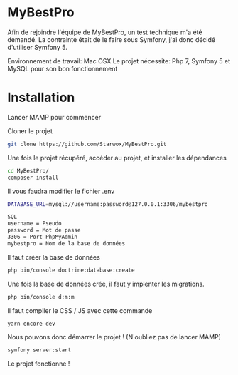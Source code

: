 # MyBestPro

Afin de rejoindre l'équipe de MyBestPro, un test technique m'a été demandé.
La contrainte était de le faire sous Symfony, j'ai donc décidé d'utiliser Symfony 5.

Environnement de travail: Mac OSX
Le projet nécessite: Php 7, Symfony 5 et MySQL pour son bon fonctionnement

# Installation

Lancer MAMP pour commencer

Cloner le projet

```bash
git clone https://github.com/Starwox/MyBestPro.git
```

Une fois le projet récupéré, accéder au projet, et installer les dépendances

```bash
cd MyBestPro/
composer install
```

Il vous faudra modifier le fichier .env

```bash
DATABASE_URL=mysql://username:password@127.0.0.1:3306/mybestpro

SQL
username = Pseudo
password = Mot de passe
3306 = Port PhpMyAdmin
mybestpro = Nom de la base de données
```

Il faut créer la base de données
```bash
php bin/console doctrine:database:create
```

Une fois la base de données crée, il faut y implenter les migrations.
```bash
php bin/console d:m:m
```

Il faut compiler le CSS / JS avec cette commande
```bash
yarn encore dev
```

Nous pouvons donc démarrer le projet ! (N'oubliez pas de lancer MAMP)

```bash
symfony server:start
```

Le projet fonctionne !
